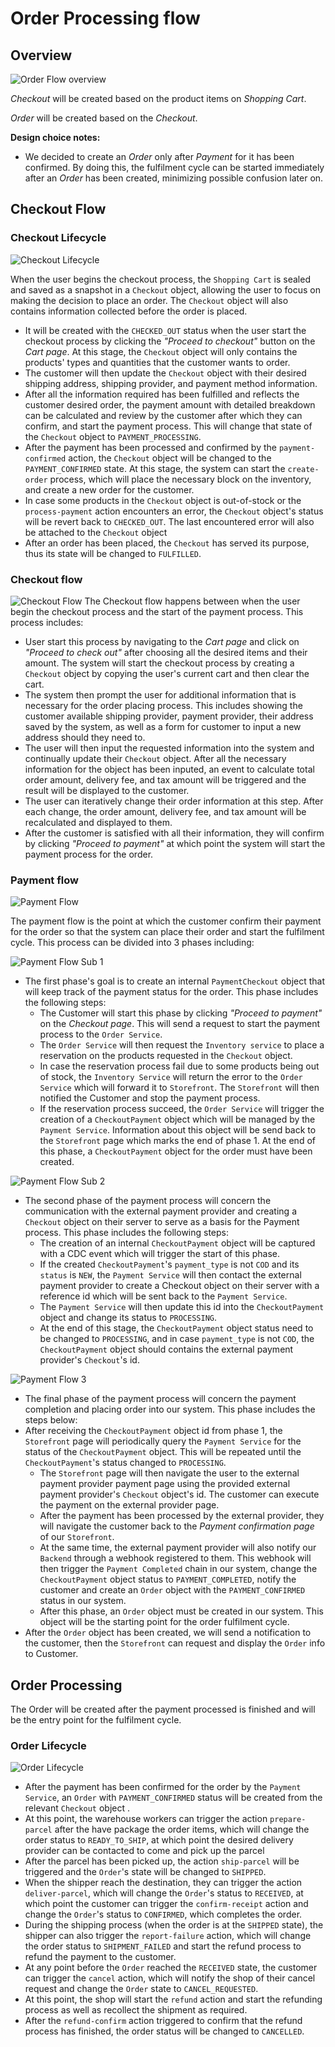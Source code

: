 # Order Processing flow

## Overview

![Order Flow overview](./imgs/orders.drawio.png)

*Checkout* will be created based on the product items on *Shopping Cart*.

*Order* will be created based on the *Checkout*.

**Design choice notes:** 
- We decided to create an *Order* only after *Payment* for it has been confirmed. By doing this, the fulfilment cycle can be started immediately after an *Order* has been created, minimizing possible confusion later on.
## Checkout Flow

### Checkout Lifecycle
![Checkout Lifecycle](./imgs/Checkout%20Lifecycle.png)

When the user begins the checkout process, the `Shopping Cart` is sealed and saved as a snapshot in a `Checkout` object, allowing the user to focus on making the decision to place an order. The `Checkout` object will also contains information collected before the order is placed.
 - It will be created with the `CHECKED_OUT` status when the user start the checkout process by clicking the *"Proceed to checkout"* button on the *Cart page*. At this stage, the `Checkout` object will only contains the products' types and quantities that the customer wants to order.
 - The customer will then update the `Checkout` object with their desired shipping address, shipping provider, and payment method information. 
 - After all the information required has been fulfilled and reflects the customer desired order, the payment amount with detailed breakdown can be calculated and review by the customer after which they can confirm, and start the payment process. This will change that state of the `Checkout` object to `PAYMENT_PROCESSING`.
 - After the payment has been processed and confirmed by the `payment-confirmed` action, the `Checkout` object will be changed to the `PAYMENT_CONFIRMED` state. At this stage, the system can start the `create-order` process, which will place the necessary block on the inventory, and create a new order for the customer.
 - In case some products in the `Checkout` object is out-of-stock or the `process-payment` action encounters an error, the `Checkout` object's status will be revert back to `CHECKED_OUT`. The last encountered error will also be attached to the `Checkout` object
 - After an order has been placed, the `Checkout`    has served its purpose, thus its state will be changed to `FULFILLED`. 

### Checkout flow

![Checkout Flow](./imgs/Checkout%20Flow.png)
The Checkout flow happens between when the user begin the checkout process and the start of the payment process. This process includes:
- User start this process by navigating to the *Cart page* and click on *"Proceed to check out"* after choosing all the desired items and their amount. The system will start the checkout process by creating a `Checkout` object by copying the user's current cart and then clear the cart. 
- The system then prompt the user for additional information that is necessary for the order placing process. This includes showing the customer available shipping provider, payment provider, their address saved by the system, as well as a form for customer to input a new address should they need to.
- The user will then input the requested information into the system and continually update their `Checkout` object. After all the necessary information for the object has been inputed, an event to calculate total order amount, delivery fee, and tax amount will be triggered and the result will be displayed to the customer.
- The user can iteratively change their order information at this step. After each change, the order amount, delivery fee, and tax amount will be recalculated and displayed to them.  
- After the customer is satisfied with all their information, they will confirm by clicking *"Proceed to payment"* at which point the system will start the payment process for the order.

### Payment flow

![Payment Flow](./imgs/Payment%20Flow.png)

The payment flow is the point at which the customer confirm their payment for the order so that the system can place their order and start the fulfilment cycle. This process can be divided into 3 phases including:

![Payment Flow Sub 1](./imgs/Payment%20Flow%20Sub%201.png)

- The first phase's goal is to create an internal `PaymentCheckout` object that will keep track of the payment status for the order. This phase includes the following steps:
  - The Customer will start this phase by clicking *"Proceed to payment"* on the *Checkout page*. This will send a request to start the payment process to the `Order Service`.
  - The `Order Service` will then request the `Inventory service` to place a reservation on the products requested in the `Checkout` object.
  - In case the reservation process fail due to some products being out of stock, the `Inventory Service` will return the error to the `Order Service` which will forward it to `Storefront`. The `Storefront` will then notified the Customer and stop the payment process.
  - If the reservation process succeed, the `Order Service` will trigger the creation of a `CheckoutPayment` object which will be managed by the `Payment Service`. Information about this object will be send back to the `Storefront` page which marks the end of phase 1. At the end of this phase, a `CheckoutPayment` object for the order must have been created.
  
![Payment Flow Sub 2](./imgs/Payment%20Flow%20Sub%202.png)
- The second phase of the payment process will concern the communication with the external payment provider and creating a `Checkout` object on their server to serve as a basis for the Payment process. This phase includes the following steps:
    - The creation of an internal `CheckoutPayment` object will be captured with a CDC event which will trigger the start of this phase.
    - If the created `CheckoutPayment`'s `payment_type` is not `COD` and its `status` is `NEW`, the `Payment Service` will then contact the external payment provider to create a Checkout object on their server with a reference id which will be sent back to the `Payment Service`.
    - The `Payment Service` will then update this id into the `CheckoutPayment` object and change its status to `PROCESSING`.
    - At the end of this stage, the `CheckoutPayment` object status need to be changed to `PROCESSING`, and in case `payment_type` is not `COD`, the `CheckoutPayment` object should contains the external payment provider's `Checkout`'s id.

![Payment Flow 3](./imgs/Payment%20Flow%20Sub%203.png)
- The final phase of the payment process will concern the payment completion and placing order into our system. This phase includes the steps below:
- After receiving the `CheckoutPayment` object id from phase 1, the `Storefront` page will periodically query the `Payment Service` for the status of the `CheckoutPayment` object. This will be repeated until the `CheckoutPayment`'s status changed to `PROCESSING`.
  - The `Storefront` page will then navigate the user to the external payment provider payment page using the provided external payment provider's `Checkout` object's id. The customer can execute the payment on the external provider page.
  - After the payment has been processed by the external provider, they will navigate the customer back to the *Payment confirmation page* of our `Storefront`. 
  - At the same time, the external payment provider will also notify our `Backend` through a webhook registered to them. This webhook will then trigger the `Payment Completed` chain in our system, change the `CheckoutPayment` object status to `PAYMENT_COMPLETED`, notify the customer and create an `Order` object with the `PAYMENT_CONFIRMED` status in our system.
  - After this phase, an `Order` object must be created in our system. This object will be the starting point for the order fulfilment cycle.
- After the `Order` object has been created, we will send a notification to the customer, then the `Storefront` can request and display the `Order` info to Customer.

## Order Processing

The Order will be created after the payment processed is finished and will be the entry point for the fulfilment cycle.

### Order Lifecycle

![Order Lifecycle](./imgs/Order%20Lifecycle.png)

- After the payment has been confirmed for the order by the `Payment Service`, an `Order` with `PAYMENT_CONFIRMED` status will be created from the relevant `Checkout` object . 
- At this point, the warehouse workers can trigger the action `prepare-parcel` after the have package the order items, which will change the order status to `READY_TO_SHIP`, at which point the desired delivery provider can be contacted to come and pick up the parcel
- After the parcel has been picked up, the action `ship-parcel` will be triggered and the `Order`'s state will be changed to `SHIPPED`.
- When the shipper reach the destination, they can trigger the action `deliver-parcel`, which will change the `Order`'s status to `RECEIVED`, at which point the customer can trigger the `confirm-receipt` action and change the `Order`'s status to `CONFIRMED`, which completes the order.
- During the shipping process (when the order is at the `SHIPPED` state), the shipper can also trigger the `report-failure` action, which will change the order status to `SHIPMENT_FAILED` and start the refund process to refund the payment to the customer.
- At any point before the `Order` reached the `RECEIVED` state, the customer can trigger the `cancel` action, which will notify the shop of their cancel request and change the `Order` state to `CANCEL_REQUESTED`.
- At this point, the shop will start the `refund` action and start the refunding process as well as recollect the shipment as required.
- After the `refund-confirm` action triggered to confirm that the refund process has finished, the order status will be changed to `CANCELLED`. 
